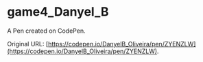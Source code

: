 # game4_Danyel_B

A Pen created on CodePen.

Original URL: [https://codepen.io/DanyelB_Oliveira/pen/ZYENZLW](https://codepen.io/DanyelB_Oliveira/pen/ZYENZLW).

